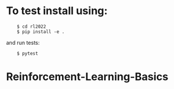 # To test install using:
```console
    $ cd rl2022
    $ pip install -e .
```
and run tests:
```console
    $ pytest
```
# Reinforcement-Learning-Basics
